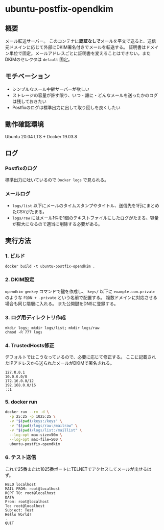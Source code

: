 # ubuntu-postfix-opendkim

## 概要
メール転送サーバー。
このコンテナに**認証なしで**メールを平文で送ると、送信元ドメインに応じて外部にDKIM署名付きでメールを転送する。
証明書はドメイン単位で固定。メールアドレスごとに証明書を変えることはできない。またDKIMのセレクタは `default` 固定。

## モチベーション
* シンプルなメール中継サーバーが欲しい
* ストレージの容量が許す限り、いつ・誰に・どんなメールを送ったかのログは残しておきたい
* Postfixのログは標準出力に出して取り回しを良くしたい

## 動作確認環境
Ubuntu 20.04 LTS + Docker 19.03.8

## ログ
### Postfixのログ
標準出力に吐いているので `Docker logs` で見られる。

### メールログ
* `logs/list` 以下にメールのタイムスタンプやタイトル、送信先を1行にまとめたCSVがたまる。
* `logs/raw` にはメール1件を1個のテキストファイルにしたログがたまる。容量が膨大になるので適当に削除する必要がある。

## 実行方法
### 1. ビルド
```
docker build -t ubuntu-postfix-opendkim .
```

### 2. DKIM設定
`opendkim-genkey` コマンドで鍵を作成し、 `keys/` 以下に `example.com.private` のような `FQDN + .private` という名前で配置する。
複数ドメインに対応させる場合も同じ階層に入れる。
また公開鍵をDNSに登録する。

### 3. ログ用ディレクトリ作成
```
mkdir logs; mkdir logs/list; mkdir logs/raw
chmod -R 777 logs
```

### 4. TrustedHosts修正
デフォルトではこうなっているので、必要に応じて修正する。
ここに記載されたIPアドレスから送られたメールがDKIMで署名される。

```
127.0.0.1
10.0.0.0/8
172.16.0.0/12
192.168.0.0/16
::1
```

### 5. docker run
```sh
docker run --rm -d \
  -p 25:25 -p 1025:25 \
  -v "$(pwd)/keys:/keys" \
  -v "$(pwd)/logs/raw:/mailraw" \
  -v "$(pwd)/logs/list:/maillist" \
  --log-opt max-size=50m \
  --log-opt max-file=500 \
  ubuntu-postfix-opendkim
```

### 6. テスト送信
これで25番または1025番ポートにTELNETでアクセスしてメールが出せるはず。

```
HELO localhost
MAIL FROM: root@localhost
RCPT TO: root@localhost
DATA
From: root@localhost
To: root@localhost
Subject: Test
Hello World!
.
QUIT
```

